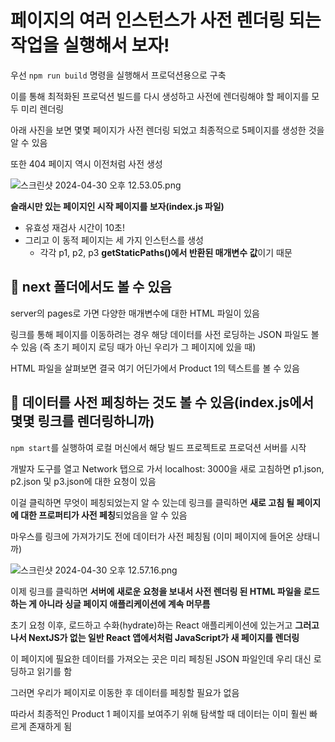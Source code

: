 # 페이지의 여러 인스턴스가 사전 렌더링 되는 작업을 실행해서 보자!

우선 `npm run build` 명령을 실행해서 프로덕션용으로 구축

이를 통해 최적화된 프로덕션 빌드를 다시 생성하고 사전에 렌더링해야 할 페이지를 모두 미리 렌더링

아래 사진을 보면 몇몇 페이지가 사전 렌더링 되었고 최종적으로 5페이지를 생성한 것을 알 수 있음

또한 404 페이지 역시 이전처럼 사전 생성

![스크린샷 2024-04-30 오후 12.53.05.png](https://prod-files-secure.s3.us-west-2.amazonaws.com/6d4a6c9c-7168-49b2-8383-1bd212b2d8d4/ea5d9376-4848-40c0-8bb5-bfa1f03e14a1/%E1%84%89%E1%85%B3%E1%84%8F%E1%85%B3%E1%84%85%E1%85%B5%E1%86%AB%E1%84%89%E1%85%A3%E1%86%BA_2024-04-30_%E1%84%8B%E1%85%A9%E1%84%92%E1%85%AE_12.53.05.png)

**슬래시만 있는 페이지인 시작 페이지를 보자(index.js 파일)**

- 유효성 재검사 시간이 10초!
- 그리고 이 동적 페이지는 세 가지 인스턴스를 생성
  - 각각 p1, p2, p3 **getStaticPaths()에서 반환된 매개변수 값**이기 때문

## 📌 next 폴더에서도 볼 수 있음

server의 pages로 가면 다양한 매개변수에 대한 HTML 파일이 있음

링크를 통해 페이지를 이동하려는 경우 해당 데이터를 사전 로딩하는 JSON 파일도 볼 수 있음 (즉 초기 페이지 로딩 때가 아닌 우리가 그 페이지에 있을 때)

HTML 파일을 살펴보면 결국 여기 어딘가에서 Product 1의 텍스트를 볼 수 있음

## 📌 데이터를 사전 페칭하는 것도 볼 수 있음(index.js에서 몇몇 링크를 렌더링하니까)

`npm start`를 실행하여 로컬 머신에서 해당 빌드 프로젝트로 프로덕션 서버를 시작

개발자 도구를 열고 Network 탭으로 가서 localhost: 3000을 새로 고침하면 p1.json, p2.json 및 p3.json에 대한 요청이 있음

이걸 클릭하면 무엇이 페칭되었는지 알 수 있는데 링크를 클릭하면 **새로 고침 될 페이지에 대한 프로퍼티가 사전 페칭**되었음을 알 수 있음

마우스를 링크에 가져가기도 전에 데이터가 사전 페칭됨 (이미 페이지에 들어온 상태니까)

![스크린샷 2024-04-30 오후 12.57.16.png](https://prod-files-secure.s3.us-west-2.amazonaws.com/6d4a6c9c-7168-49b2-8383-1bd212b2d8d4/3a8d2426-ecc5-4105-b22d-24b052ea7ee7/%E1%84%89%E1%85%B3%E1%84%8F%E1%85%B3%E1%84%85%E1%85%B5%E1%86%AB%E1%84%89%E1%85%A3%E1%86%BA_2024-04-30_%E1%84%8B%E1%85%A9%E1%84%92%E1%85%AE_12.57.16.png)

이제 링크를 클릭하면 **서버에 새로운 요청을 보내서 사전 렌더링 된 HTML 파일을 로드하는 게 아니라 싱글 페이지 애플리케이션에 계속 머무름**

초기 요청 이후, 로드하고 수화(hydrate)하는 React 애플리케이션에 있는거고 **그러고 나서 NextJS가 없는 일반 React 앱에서처럼 JavaScript가 새 페이지를 렌더링**

이 페이지에 필요한 데이터를 가져오는 곳은 미리 페칭된 JSON 파일인데 우리 대신 로딩하고 읽기를 함

그러면 우리가 페이지로 이동한 후 데이터를 페칭할 필요가 없음

따라서 최종적인 Product 1 페이지를 보여주기 위해 탐색할 때 데이터는 이미 훨씬 빠르게 존재하게 됨
